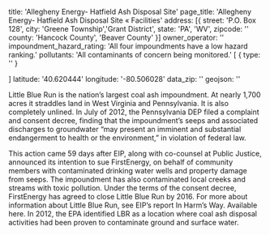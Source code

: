 title: 'Allegheny Energy- Hatfield Ash Disposal Site'
page_title: 'Allegheny Energy- Hatfield Ash Disposal Site « Facilities'
address: [{
  street: 'P.O. Box 128',
  city: 'Greene Township','Grant District',
  state: 'PA', 'WV',
  zipcode: ''
  county: 'Hancock County', 'Beaver County'
}]
owner_operator: ''
impoundment_hazard_rating: 'All four impoundments have a low hazard ranking.'
pollutants: 'All contaminants of concern being monitored.' [
  {
    type: ''
  }
  
]
latitude: '40.620444'
longitude: '-80.506028'
data_zip: ''
geojson: ''

Little Blue Run is the nation’s largest coal ash impoundment. At nearly 1,700 acres it straddles land in West Virginia and Pennsylvania. It is also completely unlined. In July of 2012, the Pennsylvania DEP filed a complaint and consent decree, finding that the impoundment’s seeps and associated discharges to groundwater “may present an imminent and substantial endangerment to health or the environment,” in violation of federal law.

This action came 59 days after EIP, along with co-counsel at Public Justice, announced its intention to sue FirstEnergy, on behalf of community members with contaminated drinking water wells and property damage from seeps.  The impoundment has also contaminated local creeks and streams with toxic pollution.  Under the terms of the consent decree, FirstEnergy has agreed to close Little Blue Run by 2016. For more about information about Little Blue Run, see EIP’s report In Harm’s Way. Available here. In 2012, the EPA identified LBR as a location where coal ash disposal activities had been proven to contaminate ground and surface water.